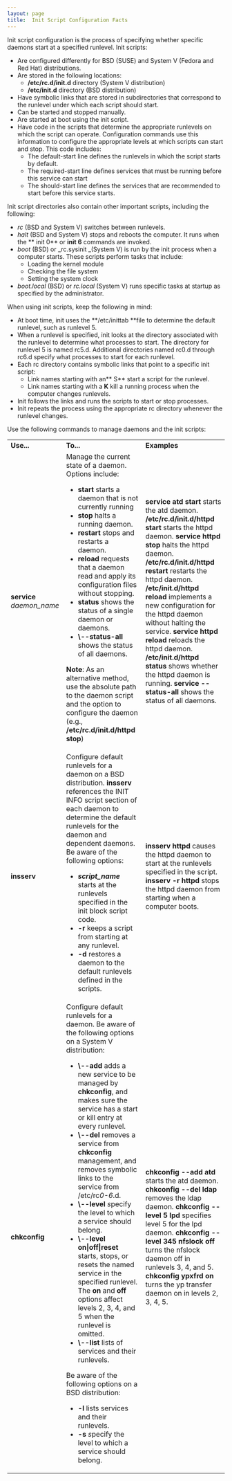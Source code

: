 ```yaml
---
layout: page
title:  Init Script Configuration Facts
---
```


Init script configuration is the process of specifying whether specific
daemons start at a specified runlevel. Init scripts:

  * Are configured differently for BSD (SUSE) and System V (Fedora and Red Hat) distributions.
  * Are stored in the following locations:
    * **/etc/rc.d/init.d** directory (System V distribution)
    * **/etc/init.d** directory (BSD distribution)
  * Have symbolic links that are stored in subdirectories that correspond to the runlevel under which each script should start.
  * Can be started and stopped manually.
  * Are started at boot using the init script. 
  * Have code in the scripts that determine the appropriate runlevels on which the script can operate. Configuration commands use this information to configure the appropriate levels at which scripts can start and stop. This code includes:
    * The default-start line defines the runlevels in which the script starts by default.
    * The required-start line defines services that must be running before this service can start
    * The should-start line defines the services that are recommended to start before this service starts.

Init script directories also contain other important scripts, including the
following:

  * _rc_ (BSD and System V) switches between runlevels.
  * _halt_ (BSD and System V) stops and reboots the computer. It runs when the ** init 0** or **init 6** commands are invoked.
  * _boot_ (BSD) or _rc.sysinit _(System V) is run by the init process when a computer starts. These scripts perform tasks that include:
    * Loading the kernel module
    * Checking the file system
    * Setting the system clock
  * _boot.local_ (BSD) or _rc.local_ (System V) runs specific tasks at startup as specified by the administrator.

When using init scripts, keep the following in mind:

  * At boot time, init uses the **/etc/inittab **file to determine the default runlevel, such as runlevel 5.
  * When a runlevel is specified, init looks at the directory associated with the runlevel to determine what processes to start. The directory for runlevel 5 is named rc5.d. Additional directories named rc0.d through rc6.d specify what processes to start for each runlevel. 
  * Each rc directory contains symbolic links that point to a specific init script:
    * Link names starting with an** S** start a script for the runlevel.
    * Link names starting with a **K** kill a running process when the computer changes runlevels.
  * Init follows the links and runs the scripts to start or stop processes.
  * Init repeats the process using the appropriate rc directory whenever the runlevel changes.

Use the following commands to manage daemons and the init scripts:

<table>

<tr> <td><b>Use...</b></td> <td><b>To...</b></td> <td><b>Examples</b></td>

</tr>

<tr> <td><b>service </b><i>daemon_name </i></td> <td>Manage the current state
of a daemon. Options include:

<ul>

<li><b>start </b>starts a daemon that is not currently running

</li>

<li><b>stop </b>halts a running daemon.

</li>

<li><b>restart </b>stops and restarts a daemon.

</li>

<li><b>reload</b> requests that a daemon read and apply its configuration
files without stopping.

</li>

<li><b>status </b>shows the status of a single daemon or daemons.

</li>

<li><b> \--status-all </b>shows the status of all daemons.

</li>

</ul>

<b>Note</b>: As an alternative method, use the absolute path to the daemon
script and the option to configure the daemon (e.g., <b>/etc/rc.d/init.d/httpd
stop</b>)

</td> <td> <b>service atd</b><i> </i><b>start </b>starts the atd daemon.<b>  
/etc/rc.d/init.d/httpd start</b> starts the httpd daemon.  
<b>service httpd</b><i> </i><b>stop </b>halts the httpd daemon.  
<b>/etc/rc.d/init.d/httpd restart </b>restarts the httpd daemon.  
<b>/etc/init.d/httpd reload </b>implements a new configuration for the httpd
daemon without halting the service.  
<b>service httpd reload </b>reloads the httpd daemon.  
<b>/etc/init.d/httpd status </b>shows whether the httpd daemon is running.  
<b>service --status-all </b>shows the status of all daemons. </td>

</tr>

<tr> <td><b>insserv</b></td> <td>Configure default runlevels for a daemon on a
BSD distribution. <b> insserv</b> references the INIT INFO script section of
each daemon to determine the default runlevels for the daemon and dependent
daemons. Be aware of the following options:

<ul>

<li><i><b>script_name</b> </i>starts at the runlevels specified in the init
block script code.

</li>

<li><b>-r</b><i> </i>keeps a script from starting at any runlevel.

</li>

<li><b>-d</b> restores a daemon to the default runlevels defined in the
scripts.

</li>

</ul> </td> <td><b>insserv httpd</b> causes the httpd daemon to start at the
runlevels specified in the script.<b>  
insserv -r httpd</b> stops the httpd daemon from starting when a computer
boots.</td>

</tr>

<tr> <td> <b>chkconfig</b></td> <td>Configure default runlevels for a daemon.
Be aware of the following options on a System V distribution:

<ul>

<li><b>\--add </b>adds a new service to be managed by <b>chkconfig</b>, and
makes sure the service has a start or kill entry at every runlevel.

</li>

<li><b>\--del</b> removes a service from <b>chkconfig</b> management, and
removes symbolic links to the service from /etc/rc<i>0-6</i>.d.

</li>

<li><b>\--level</b> <i>s</i>pecify the level to which a service should belong.

</li>

<li><b>\--level</b> <b>on|off|reset </b>starts, stops, or resets the named
service in the specified runlevel. The <b>on</b> and <b>off</b> options affect
levels 2, 3, 4, and 5 when the runlevel is omitted.

</li>

<li><b>\--list </b>lists of services and their runlevels.

</li>

</ul>

Be aware of the following options on a BSD distribution:

<ul>

<li><b>-l </b>lists services and their runlevels.

</li>

<li><b>-s</b> <i>s</i>pecify the level to which a service should belong.

</li>

</ul> </td> <td><b>chkconfig --add atd</b> starts the atd daemon.  
<b>chkconfig --del ldap</b> removes the ldap daemon.  
<b>chkconfig --level 5 lpd</b> specifies level 5 for the lpd daemon.  
<b>chkconfig --level 345 nfslock off</b> turns the nfslock daemon off in
runlevels 3, 4, and 5.  
<b>chkconfig ypxfrd on</b> turns the yp transfer daemon on in levels 2, 3, 4,
5.</td>

</tr> </table>

